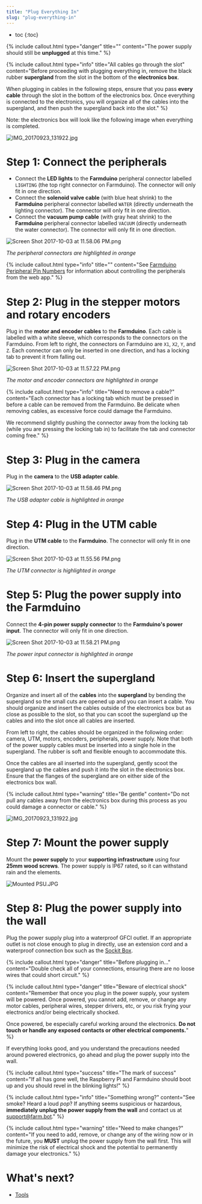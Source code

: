 ```yaml
---
title: "Plug Everything In"
slug: "plug-everything-in"
---
```


* toc
{:toc}


{%
include callout.html
type="danger"
title=""
content="The power supply should still be **unplugged** at this time."
%}



{%
include callout.html
type="info"
title="All cables go through the slot"
content="Before proceeding with plugging everything in, remove the black rubber **supergland** from the slot in the bottom of the **electronics box**.

When plugging in cables in the following steps, ensure that you pass **every cable** through the slot in the bottom of the electronics box. Once everything is connected to the electronics, you will organize all of the cables into the supergland, and then push the supergland back into the slot."
%}

Note: the electronics box will look like the following image when everything is completed.

![IMG_20170923_131922.jpg](_images/IMG_20170923_131922.jpg)

# Step 1: Connect the peripherals
* Connect the **LED lights** to the **Farmduino** peripheral connector labelled `LIGHTING` (the top right connector on Farmduino). The connector will only fit in one direction.
* Connect the **solenoid valve cable** (with blue heat shrink) to the **Farmduino** peripheral connector labelled `WATER` (directly underneath the lighting connector). The connector will only fit in one direction.
* Connect the **vacuum pump cable** (with gray heat shrink) to the **Farmduino** peripheral connector labelled `VACUUM` (directly underneath the water connector). The connector will only fit in one direction.

![Screen Shot 2017-10-03 at 11.58.06 PM.png](_images/Screen_Shot_2017-10-03_at_11.58.06_PM.png)

_The peripheral connectors are highlighted in orange_



{%
include callout.html
type="info"
title=""
content="See [Farmduino Peripheral Pin Numbers](../reference/farmduino-peripheral-pin-numbers.md) for information about controlling the peripherals from the web app."
%}

# Step 2: Plug in the stepper motors and rotary encoders
Plug in the **motor and encoder cables** to the **Farmduino**. Each cable is labelled with a white sleeve, which corresponds to the connectors on the Farmduino. From left to right, the connectors on Farmduino are `X1`, `X2`, `Y`, and `Z`. Each connector can only be inserted in one direction, and has a locking tab to prevent it from falling out.

![Screen Shot 2017-10-03 at 11.57.22 PM.png](_images/Screen_Shot_2017-10-03_at_11.57.22_PM.png)

_The motor and encoder connectors are highlighted in orange_



{%
include callout.html
type="info"
title="Need to remove a cable?"
content="Each connector has a locking tab which must be pressed in before a cable can be removed from the Farmduino. Be delicate when removing cables, as excessive force could damage the Farmduino.

We recommend slightly pushing the connector away from the locking tab (while you are pressing the locking tab in) to facilitate the tab and connector coming free."
%}

# Step 3: Plug in the camera
Plug in the **camera** to the **USB adapter cable**.

![Screen Shot 2017-10-03 at 11.58.46 PM.png](_images/Screen_Shot_2017-10-03_at_11.58.46_PM.png)

_The USB adapter cable is highlighted in orange_

# Step 4: Plug in the UTM cable
Plug in the **UTM cable** to the **Farmduino**. The connector will only fit in one direction.

![Screen Shot 2017-10-03 at 11.55.56 PM.png](_images/Screen_Shot_2017-10-03_at_11.55.56_PM.png)

_The UTM connector is highlighted in orange_

# Step 5: Plug the power supply into the Farmduino
Connect the **4-pin power supply connector** to the **Farmduino's power input**. The connector will only fit in one direction.

![Screen Shot 2017-10-03 at 11.58.21 PM.png](_images/Screen_Shot_2017-10-03_at_11.58.21_PM.png)

_The power input connector is highlighted in orange_

# Step 6: Insert the supergland
Organize and insert all of the **cables** into the **supergland** by bending the supergland so the small cuts are opened up and you can insert a cable. You should organize and insert the cables outside of the electronics box but as close as possible to the slot, so that you can scoot the supergland up the cables and into the slot once all cables are inserted.

From left to right, the cables should be organized in the following order: camera, UTM, motors, encoders, peripherals, power supply. Note that both of the power supply cables must be inserted into a single hole in the supergland. The rubber is soft and flexible enough to accommodate this.

Once the cables are all inserted into the supergland, gently scoot the supergland up the cables and push it into the slot in the electronics box. Ensure that the flanges of the supergland are on either side of the electronics box wall.

{%
include callout.html
type="warning"
title="Be gentle"
content="Do not pull any cables away from the electronics box during this process as you could damage a connector or cable."
%}



![IMG_20170923_131922.jpg](_images/IMG_20170923_131922_02.jpg)

# Step 7: Mount the power supply
Mount the **power supply** to your **supporting infrastructure** using four **25mm wood screws**. The power supply is IP67 rated, so it can withstand rain and the elements.

![Mounted PSU.JPG](_images/Mounted_PSU.JPG)

# Step 8: Plug the power supply into the wall
Plug the power supply plug into a waterproof GFCI outlet. If an appropriate outlet is not close enough to plug in directly, use an extension cord and a waterproof connection box such as the [Sockit Box](http://www.sockitbox.com/size-option/size-200/).

{%
include callout.html
type="danger"
title="Before plugging in..."
content="Double check all of your connections, ensuring there are no loose wires that could short circuit."
%}



{%
include callout.html
type="danger"
title="Beware of electrical shock"
content="Remember that once you plug in the power supply, your system will be powered. Once powered, you cannot add, remove, or change any motor cables, peripheral wires, stepper drivers, etc, or you risk frying your electronics and/or being electrically shocked.

Once powered, be especially careful working around the electronics. **Do not touch or handle any exposed contacts or other electrical components.**"
%}

If everything looks good, and you understand the precautions needed around powered electronics, go ahead and plug the power supply into the wall.

{%
include callout.html
type="success"
title="The mark of success"
content="If all has gone well, the Raspberry Pi and Farmduino should boot up and you should revel in the blinking lights!"
%}



{%
include callout.html
type="info"
title="Something wrong?"
content="See smoke? Heard a loud *pop*? If anything seems suspicious or hazardous, **immediately unplug the power supply from the wall** and contact us at [support@farm.bot](mailto:support@farm.bot)."
%}



{%
include callout.html
type="warning"
title="Need to make changes?"
content="If you need to add, remove, or change any of the wiring now or in the future, you **MUST** unplug the power supply from the wall first. This will minimize the risk of electrical shock and the potential to permanently damage your electronics."
%}


# What's next?

 * [Tools](../tools.md)
